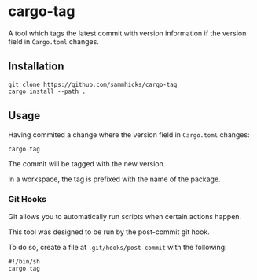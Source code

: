 # cargo-tag

A tool which tags the latest commit with version information if the version field in `Cargo.toml` changes.

## Installation ##

    git clone https://github.com/sammhicks/cargo-tag
    cargo install --path .

## Usage ##

Having commited a change where the version field in `Cargo.toml` changes:

    cargo tag

The commit will be tagged with the new version.

In a workspace, the tag is prefixed with the name of the package.

### Git Hooks ###

Git allows you to automatically run scripts when certain actions happen.

This tool was designed to be run by the post-commit git hook.

To do so, create a file at `.git/hooks/post-commit` with the following:

    #!/bin/sh
    cargo tag
